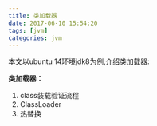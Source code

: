 ```yaml
---
title: 类加载器
date: 2017-06-10 15:54:20
tags: [jvm] 
categories: jvm
---
```

本文以ubuntu 14环境jdk8为例,介绍类加载器:

**类加载器：**
1. class装载验证流程
2. ClassLoader
3. 热替换
